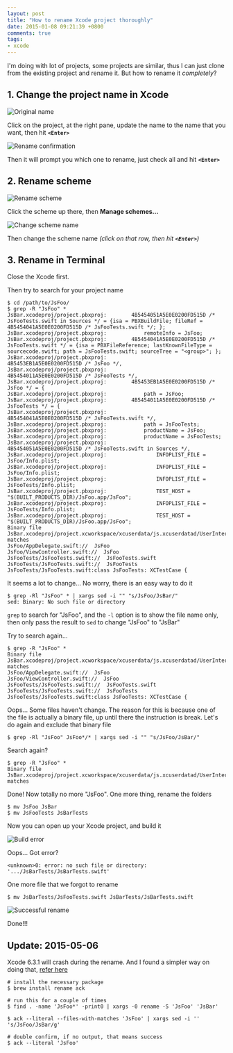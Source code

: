 ```yaml
---
layout: post
title: "How to rename Xcode project thoroughly"
date: 2015-01-08 09:21:39 +0800
comments: true
tags: 
- xcode
---
```


I'm doing with lot of projects, some projects are similar, thus I can just clone from the
existing project and rename it. But how to rename it _completely_?

## 1. Change the project name in Xcode

![Original name](/images/posts/2015-01-08-how-to-rename-xcode-project-thoroughly/original.png)

Click on the project, at the right pane, update the name to the name that you want,
then hit **`<Enter>`**

![Rename confirmation](/images/posts/2015-01-08-how-to-rename-xcode-project-thoroughly/confirm-rename.png)

Then it will prompt you which one to rename, just check all and hit **`<Enter>`**

## 2. Rename scheme

![Rename scheme](/images/posts/2015-01-08-how-to-rename-xcode-project-thoroughly/rename-scheme.png)

Click the scheme up there, then **Manage schemes...**

![Change scheme name](/images/posts/2015-01-08-how-to-rename-xcode-project-thoroughly/change-scheme-name.png)

Then change the scheme name _(click on that row, then hit **`<Enter>`**)_

## 3. Rename in Terminal

Close the Xcode first.

Then try to search for your project name

```
$ cd /path/to/JsFoo/
$ grep -R "JsFoo" *
JsBar.xcodeproj/project.pbxproj:        4B5454051A5E0E0200FD515D /* JsFooTests.swift in Sources */ = {isa = PBXBuildFile; fileRef = 4B5454041A5E0E0200FD515D /* JsFooTests.swift */; };
JsBar.xcodeproj/project.pbxproj:            remoteInfo = JsFoo;
JsBar.xcodeproj/project.pbxproj:        4B5454041A5E0E0200FD515D /* JsFooTests.swift */ = {isa = PBXFileReference; lastKnownFileType = sourcecode.swift; path = JsFooTests.swift; sourceTree = "<group>"; };
JsBar.xcodeproj/project.pbxproj:                4B5453EB1A5E0E0200FD515D /* JsFoo */,
JsBar.xcodeproj/project.pbxproj:                4B5454011A5E0E0200FD515D /* JsFooTests */,
JsBar.xcodeproj/project.pbxproj:        4B5453EB1A5E0E0200FD515D /* JsFoo */ = {
JsBar.xcodeproj/project.pbxproj:            path = JsFoo;
JsBar.xcodeproj/project.pbxproj:        4B5454011A5E0E0200FD515D /* JsFooTests */ = {
JsBar.xcodeproj/project.pbxproj:                4B5454041A5E0E0200FD515D /* JsFooTests.swift */,
JsBar.xcodeproj/project.pbxproj:            path = JsFooTests;
JsBar.xcodeproj/project.pbxproj:            productName = JsFoo;
JsBar.xcodeproj/project.pbxproj:            productName = JsFooTests;
JsBar.xcodeproj/project.pbxproj:                4B5454051A5E0E0200FD515D /* JsFooTests.swift in Sources */,
JsBar.xcodeproj/project.pbxproj:                INFOPLIST_FILE = JsFoo/Info.plist;
JsBar.xcodeproj/project.pbxproj:                INFOPLIST_FILE = JsFoo/Info.plist;
JsBar.xcodeproj/project.pbxproj:                INFOPLIST_FILE = JsFooTests/Info.plist;
JsBar.xcodeproj/project.pbxproj:                TEST_HOST = "$(BUILT_PRODUCTS_DIR)/JsFoo.app/JsFoo";
JsBar.xcodeproj/project.pbxproj:                INFOPLIST_FILE = JsFooTests/Info.plist;
JsBar.xcodeproj/project.pbxproj:                TEST_HOST = "$(BUILT_PRODUCTS_DIR)/JsFoo.app/JsFoo";
Binary file JsBar.xcodeproj/project.xcworkspace/xcuserdata/js.xcuserdatad/UserInterfaceState.xcuserstate matches
JsFoo/AppDelegate.swift://  JsFoo
JsFoo/ViewController.swift://  JsFoo
JsFooTests/JsFooTests.swift://  JsFooTests.swift
JsFooTests/JsFooTests.swift://  JsFooTests
JsFooTests/JsFooTests.swift:class JsFooTests: XCTestCase {
```

It seems a lot to change... No worry, there is an easy way to do it

```
$ grep -Rl "JsFoo" * | xargs sed -i "" "s/JsFoo/JsBar/"
sed: Binary: No such file or directory
```

`grep` to search for "JsFoo", and the `-l` option is to show the file name only,
then only pass the result to `sed` to change "JsFoo" to "JsBar"

Try to search again...

```
$ grep -R "JsFoo" *
Binary file JsBar.xcodeproj/project.xcworkspace/xcuserdata/js.xcuserdatad/UserInterfaceState.xcuserstate matches
JsFoo/AppDelegate.swift://  JsFoo
JsFoo/ViewController.swift://  JsFoo
JsFooTests/JsFooTests.swift://  JsFooTests.swift
JsFooTests/JsFooTests.swift://  JsFooTests
JsFooTests/JsFooTests.swift:class JsFooTests: XCTestCase {
```

Oops... Some files haven't change. The reason for this is because one of the file is actually
a binary file, up until there the instruction is break. Let's do again and exclude that binary
file

```
$ grep -Rl "JsFoo" JsFoo*/* | xargs sed -i "" "s/JsFoo/JsBar/"
```

Search again?

```
$ grep -R "JsFoo" *
Binary file JsBar.xcodeproj/project.xcworkspace/xcuserdata/js.xcuserdatad/UserInterfaceState.xcuserstate matches
```

Done! Now totally no more "JsFoo". One more thing, rename the folders

```
$ mv JsFoo JsBar
$ mv JsFooTests JsBarTests
```

Now you can open up your Xcode project, and build it

![Build error](/images/posts/2015-01-08-how-to-rename-xcode-project-thoroughly/build-error.png)

Oops... Got error?

```
<unknown>0: error: no such file or directory: '.../JsBarTests/JsBarTests.swift'
```

One more file that we forgot to rename

```
$ mv JsBarTests/JsFooTests.swift JsBarTests/JsBarTests.swift
```

![Successful rename](/images/posts/2015-01-08-how-to-rename-xcode-project-thoroughly/rename-success.png)

Done!!!

## Update: 2015-05-06

Xcode 6.3.1 will crash during the rename. 
And I found a simpler way on doing that, [refer here](https://stackoverflow.com/questions/29824737/xcode-6-3-1-crashes-while-renaming-project/29830195#29830195)

```
# install the necessary package
$ brew install rename ack

# run this for a couple of times
$ find . -name 'JsFoo*' -print0 | xargs -0 rename -S 'JsFoo' 'JsBar'

$ ack --literal --files-with-matches 'JsFoo' | xargs sed -i '' 's/JsFoo/JsBar/g'

# double confirm, if no output, that means success
$ ack --literal 'JsFoo'
```

